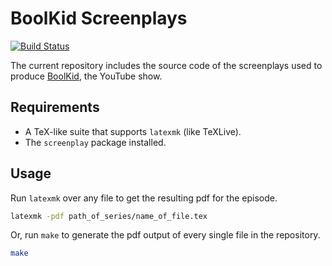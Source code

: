 # BoolKid Screenplays

[![Build Status](https://travis-ci.org/pandres95/boolkid-screenplays.svg)](https://travis-ci.org/pandres95/boolkid-screenplays)

The current repository includes the source code of the screenplays used to produce [BoolKid](https://youtube.com/pandres95), the YouTube show.

## Requirements

- A TeX-like suite that supports `latexmk` (like TeXLive).
- The `screenplay` package installed.

## Usage

Run `latexmk` over any file to get the resulting pdf for the episode.

```bash
latexmk -pdf path_of_series/name_of_file.tex
```

Or, run `make` to generate the pdf output of every single file in the repository.

```bash
make
```
